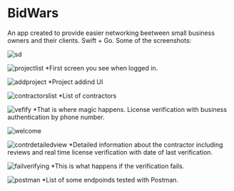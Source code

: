 # BidWars
An app created to provide easier networking beetween small business owners and their clients. Swift + Go.
Some of the screenshots:

![sd](https://github.com/rolthund/BidWars/blob/main/images/loginscreen.png)

![projectlist](https://github.com/rolthund/BidWars/blob/main/images/projectlistview.png)
*First screen you see when logged in.

![addproject](https://github.com/rolthund/BidWars/blob/main/images/addprojectview.png)
*Project addind UI

![contractorslist](https://github.com/rolthund/BidWars/blob/main/images/contractorlistview.png)
*List of contractors

![vefify](https://github.com/rolthund/BidWars/blob/main/images/verifylicenseview.png)
*That is where magic happens. License verification with business authentication by phone number. 

![welcome](https://github.com/rolthund/BidWars/blob/main/images/welcomescreen.png)

![contrdetailedview](https://github.com/rolthund/BidWars/blob/main/images/contrdetailsview.png)
*Detailed information about the contractor including reviews and real time license verification with date of last verification.

![failverifying](https://github.com/rolthund/BidWars/blob/main/images/errverifying.png)
*This is what happens if the verification fails.

![postman](https://github.com/rolthund/BidWars/blob/main/images/postman.png)
*List of some endpoinds tested with Postman. 


